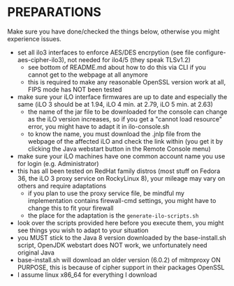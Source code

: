 # PREPARATIONS

Make sure you have done/checked the things below, otherwise you might experience issues.

- set all ilo3 interfaces to enforce AES/DES encrpytion (see file configure-aes-cipher-ilo3), not needed for ilo4/5 (they speak TLSv1.2)
  - see bottom of README.md about how to do this via CLI if you cannot get to the webpage at all anymore
  - this is required to make any reasonable OpenSSL version work at all, FIPS mode has NOT been tested
- make sure your iLO interface firmwares are up to date and especially the same (iLO 3 should be at 1.94, iLO 4 min. at 2.79, iLO 5 min. at 2.63)
  - the name of the jar file to be downloaded for the console can change as the iLO version increases, so if you get a "cannot load resource" error, you might have to adapt it in ilo-console.sh
  - to know the name, you must download the .jnlp file from the webpage of the affected iLO and check the link within (you get it by clicking the Java webstart button in the Remote Console menu)
- make sure your iLO machines have one common account name you use for login (e.g. Administrator)
- this has all been tested on RedHat family distros (most stuff on Fedora 36, the iLO 3 proxy service on RockyLinux 8), your mileage may vary on others and require adaptations
  - if you plan to use the proxy service file, be mindful my implementation contains firewall-cmd settings, you might have to change this to fit your firewall
  - the place for the adaptation is the `generate-ilo-scripts.sh`
- look over the scripts provided here before you execute them, you might see things you wish to adapt to your situation
- you MUST stick to the Java 8 version downloaded by the base-install.sh script, OpenJDK webstart does NOT work, we unfortunately need original Java
- base-install.sh will download an older version (6.0.2) of mitmproxy ON PURPOSE, this is because of cipher support in their packages OpenSSL
- I assume linux x86_64 for everything I download


